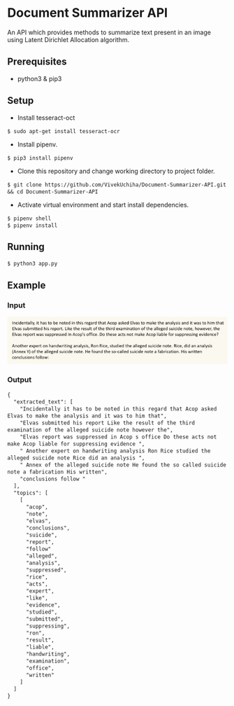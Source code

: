 
# Document Summarizer API


An API which provides methods to summarize  text present in an image using Latent Dirichlet Allocation algorithm.
  

## Prerequisites
- python3 & pip3
## Setup

- Install tesseract-oct
```
$ sudo apt-get install tesseract-ocr
``` 
  
- Install pipenv.
```
$ pip3 install pipenv
```
- Clone this repository and change working directory to project folder.
```
$ git clone https://github.com/VivekUchiha/Document-Summarizer-API.git && cd Document-Summarizer-API
```

- Activate virtual environment and start install dependencies.

```
$ pipenv shell
$ pipenv install
```

  

## Running

  

```
$ python3 app.py
```

## Example

### Input

![Image](/sample.jpg?raw=true "Title")

### Output

```
{
  "extracted_text": [
    "Incidentally it has to be noted in this regard that Acop asked Elvas to make the analysis and it was to him that",
    "Elvas submitted his report Like the result of the third examination of the alleged suicide note however the",
    "Elvas report was suppressed in Acop s office Do these acts not make Acop liable for suppressing evidence ",
    " Another expert on handwriting analysis Ron Rice studied the alleged suicide note Rice did an analysis ",
    " Annex of the alleged suicide note He found the so called suicide note a fabrication His written",
    "conclusions follow "
  ],
  "topics": [
    [
      "acop",
      "note",
      "elvas",
      "conclusions",
      "suicide",
      "report",
      "follow"
      "alleged",
      "analysis",
      "suppressed",
      "rice",
      "acts",
      "expert",
      "like",
      "evidence",
      "studied",
      "submitted",
      "suppressing",
      "ron",
      "result",
      "liable",
      "handwriting",
      "examination",
      "office",
      "written"
    ]
  ]
}
```